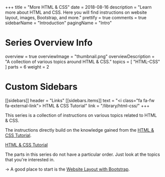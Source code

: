 +++
title = "More HTML & CSS"
date = 2018-08-16
description = "Learn more about HTML and CSS. Here you will find instructions on website layout, images, Bootstrap, and more."
prettify = true
comments = true
sidebarName = "Introduction"
pagingName = "Intro"

# Series Overview Info
overview = true
overviewImage = "thumbnail.png"
overviewDescription = "A collection of various topics around HTML & CSS."
topics = [ "HTML-CSS" ]
parts = 6
weight = 2

# Custom Sidebars
[[sidebars]]
header = "Links"
[[sidebars.items]]
text = "<i class=\"fa fa-fw fa-external-link\"></i> HTML & CSS Tutorial"
link = "/library/html-css/"
+++

This series is a collection of instructions on various topics related to HTML & CSS.

The instructions directly build on the knowledge gained from the [HTML & CSS Tutorial](/library/html-css/).

<a href="/library/html-css/" class="btn btn-warning"><i class="fa fa-hand-o-right"></i> HTML &amp; CSS Tutorial</a>

The parts in this series do not have a particular order. Just look at the topics that you're interested in.

&rarr; A good place to start is the [Website Layout with Bootstrap](/library/more-html-css/website-layout/).


<!-- MORE IDEAS


## Logomakr

* http://logomakr.com/
* https://www.youtube.com/watch?v=mFnKu3-n-HI#t=5905


## Bootstrap

* Formularelemente: Buttons, Checkbox, Radio-Button, Inputs, Textarea


## HTML

* Special Characters: 
  * http://learn.shayhowe.com/html-css/getting-to-know-html/#practice-1
  * http://copypastecharacter.com/
  * Buch S. 199
* Tables?


## More CSS

http://learn.shayhowe.com/html-css/getting-to-know-css/
Buch S. 244 ff.

* The Cascade
* Specificity
* Common properties
* Float
* Ränder (padding, margin, border), Buch S. 306 ff.


## Vorgehensweise/Arbeitsablauf zum erstellen einer Webseite

* Buch S. 458ff.
* Wireframes: http://gomockingbird.com, http://lovelycharts.com

-->